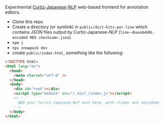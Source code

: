 Experimental [Curtiz-Japanese-NLP](https://github.com/fasiha/curtiz-japanese-nlp) web-based frontend for annotation editors.

- Clone this repo
- Create a directory (or symlink) in `public/dict-hits-per-line` which contains JSON files output by Curtiz-Japanese-NLP (`line-<base64URL-encoded MD5 checksum>.json`).
- `npm i`
- `npx snowpack dev`
- create `public/index.html`, something like the following:

```html
<!DOCTYPE html>
<html lang="en">
  <head>
    <meta charset="utf-8" />
  </head>
  <body>
    <div id="root"></div>
    <script type="module" src="/_dist_/index.js"></script>
    <!-- 
      ADD your Curtiz-Japanese-NLP text here, with <line> and <morpheme> tags!      
    -->
  </body>
</html>
```
